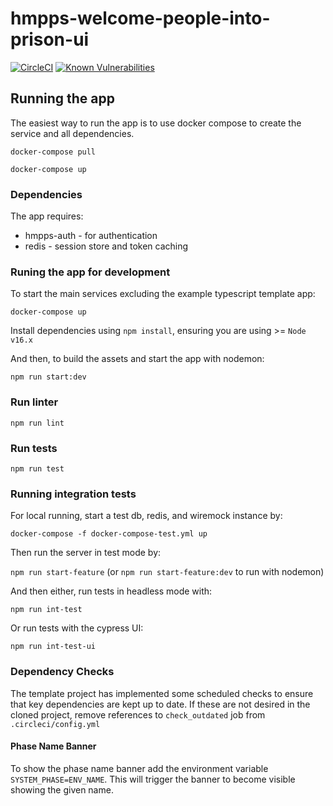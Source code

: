 # hmpps-welcome-people-into-prison-ui

[![CircleCI](https://circleci.com/gh/ministryofjustice/hmpps-welcome-people-into-prison-ui/tree/main.svg?style=svg)](https://circleci.com/gh/ministryofjustice/hmpps-welcome-people-into-prison-ui)
[![Known Vulnerabilities](https://snyk.io/test/github/ministryofjustice/hmpps-welcome-people-into-prison-ui/badge.svg)](https://snyk.io/test/github/ministryofjustice/hmpps-welcome-people-into-prison-ui)

## Running the app
The easiest way to run the app is to use docker compose to create the service and all dependencies. 

`docker-compose pull`

`docker-compose up`

### Dependencies
The app requires: 
* hmpps-auth - for authentication
* redis - session store and token caching

### Runing the app for development

To start the main services excluding the example typescript template app: 

`docker-compose up`

Install dependencies using `npm install`, ensuring you are using >= `Node v16.x`

And then, to build the assets and start the app with nodemon:

`npm run start:dev`

### Run linter

`npm run lint`

### Run tests

`npm run test`

### Running integration tests

For local running, start a test db, redis, and wiremock instance by:

`docker-compose -f docker-compose-test.yml up`

Then run the server in test mode by:

`npm run start-feature` (or `npm run start-feature:dev` to run with nodemon)

And then either, run tests in headless mode with:

`npm run int-test`
 
Or run tests with the cypress UI:

`npm run int-test-ui`


### Dependency Checks

The template project has implemented some scheduled checks to ensure that key dependencies are kept up to date.
If these are not desired in the cloned project, remove references to `check_outdated` job from `.circleci/config.yml`

#### Phase Name Banner
To show the phase name banner add the environment variable ``` SYSTEM_PHASE=ENV_NAME ```. 
This will trigger the banner to become visible showing the given name.
